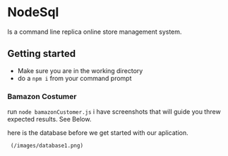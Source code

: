 # NodeSql

Is a command line replica online store management system.

## Getting started

* Make sure you are in the working directory
* do a `npm i` from your command prompt

### Bamazon Costumer

run `node bamazonCustomer.js`  i have screenshots that will guide you threw expected results. See Below.

here is the database before we get started with our aplication.

     (/images/database1.png)


